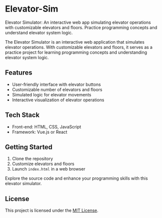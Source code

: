 # Elevator-Sim
Elevator Simulator: An interactive web app simulating elevator operations with customizable elevators and floors. Practice programming concepts and understand elevator system logic.

The Elevator Simulator is an interactive web application that simulates elevator operations. With customizable elevators and floors, it serves as a practice project for learning programming concepts and understanding elevator system logic.

## Features

- User-friendly interface with elevator buttons
- Customizable number of elevators and floors
- Simulated logic for elevator movements
- Interactive visualization of elevator operations

## Tech Stack

- Front-end: HTML, CSS, JavaScript
- Framework: Vue.js or React

## Getting Started

1. Clone the repository
2. Customize elevators and floors
3. Launch `index.html` in a web browser

Explore the source code and enhance your programming skills with this elevator simulator.

## License

This project is licensed under the [MIT License](LICENSE).
